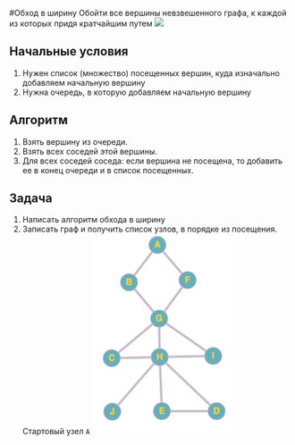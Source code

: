 #Обход в ширину
Обойти все вершины невзвешенного графа,
к каждой из которых придя кратчайшим путем
![](https://camo.githubusercontent.com/73761db9068bf4c9de4a23209da587a29e8cc672558534d4ff40ac0480854047/68747470733a2f2f75706c6f61642e77696b696d656469612e6f72672f77696b6970656469612f636f6d6d6f6e732f352f35642f427265616474682d46697273742d5365617263682d416c676f726974686d2e676966)

## Начальные условия
1. Нужен список (множество) посещенных вершин,
куда изначально добавляем начальную вершину
2. Нужна очередь, в которую добавляем начальную вершину

## Алгоритм
1. Взять вершину из очереди.
2. Взять всех соседей этой вершины.
3. Для всех соседей соседа: если вершина не посещена, то добавить ее в конец очереди и
в список посещенных.
   
## Задача
1. Написать алгоритм обхода в ширину
2. Записать граф и получить список узлов, в порядке из посещения. Стартовый узел `A`
![img.png](img.png)
